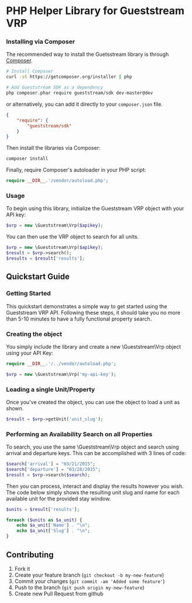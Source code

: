 PHP Helper Library for Gueststream VRP
================================

### Installing via Composer

The recommended way to install the Guetsstream library is through [Composer](http://getcomposer.org).

```bash
# Install Composer
curl -sS https://getcomposer.org/installer | php

# Add Gueststream SDK as a dependency
php composer.phar require gueststream/sdk dev-master@dev
```

or alternatively, you can add it directly to your `composer.json` file.

```json
{
    "require": {
        "gueststream/sdk"
    }
}
```

Then install the libraries via Composer:

```bash
composer install
```

Finally, require Composer's autoloader in your PHP script:

```php
require __DIR__.'/vendor/autoload.php';
```

### Usage

To begin using this library, initialize the Gueststream VRP object with your API key:

```php
$vrp = new \Gueststream\Vrp($apikey);
```

You can then use the VRP object to search for all units.

```php
$vrp = new \Gueststream\Vrp($apikey);
$result = $vrp->search();
$results = $result['results'];
```

## Quickstart Guide

### Getting Started

This quickstart demonstrates a simple way to get started using the Gueststream VRP API. Following these steps, it should take you no more than 5-10 minutes to have a fully functional property search.

### Creating the object

You simply include the library and create a new \Gueststream\Vrp object using your API Key:

```php
require __DIR__.'/../vendor/autoload.php';

$vrp = new \Gueststream\Vrp('my-api-key');
```

### Loading a single Unit/Property

Once you've created the object, you can use the object to load a unit as shown.

```php
$result = $vrp->getUnit('unit_slug');
```

### Performing an Availability Search on all Properties

To search, you use the same \Gueststream\Vrp object and search using arrival and departure keys. This can be accomplished with 3 lines of code:

```php
$search['arrival'] = "03/21/2015";
$search['departure'] = "03/28/2015";
$result = $vrp->search($search);
```

Then you can process, interact and display the results however you wish. The code below simply shows the resulting unit slug and name for each available unit for the provided stay window.

```php
$units = $result['results'];

foreach ($units as $a_unit) {
    echo $a_unit['Name'] . "\n";
    echo $a_unit['Slug'] . "\n";
}
```

## Contributing

1. Fork it
2. Create your feature branch (`git checkout -b my-new-feature`)
3. Commit your changes (`git commit -am 'Added some feature'`)
4. Push to the branch (`git push origin my-new-feature`)
5. Create new Pull Request from github
